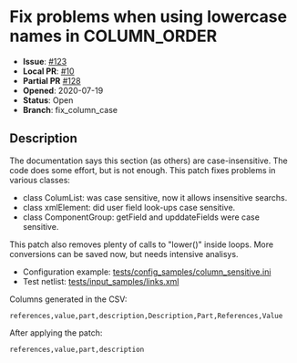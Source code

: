 # Fix problems when using lowercase names in COLUMN_ORDER

- **Issue**: [#123](https://github.com/SchrodingersGat/KiBoM/pull/123)
- **Local PR**: [#10](https://github.com/INTI-CMNB/KiBoM/pull/10)
- **Partial PR** [#128](https://github.com/SchrodingersGat/KiBoM/pull/128)
- **Opened**: 2020-07-19
- **Status**: Open
- **Branch**: fix_column_case

## Description

The documentation says this section (as others) are case-insensitive.
The code does some effort, but is not enough.
This patch fixes problems in various classes:

- class ColumList: was case sensitive, now it allows insensitive searchs.
- class xmlElement: did user field look-ups case sensitive.
- class ComponentGroup: getField and upddateFields were case sensitive.

This patch also removes plenty of calls to "lower()" inside loops.
More conversions can be saved now, but needs intensive analisys.

- Configuration example: [tests/config_samples/column_sensitive.ini](https://github.com/INTI-CMNB/KiBoM/blob/master/tests/config_samples/column_sensitive.ini)
- Test netlist: [tests/input_samples/links.xml](https://github.com/INTI-CMNB/KiBoM/blob/master/tests/input_samples/links.xml)

Columns generated in the CSV:

```
references,value,part,description,Description,Part,References,Value
```

After applying the patch:

```
references,value,part,description
```
